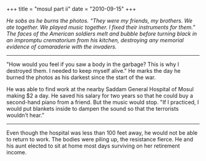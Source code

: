 +++
title = "mosul part ii"
date = "2010-09-15"
+++

*He sobs as he burns the photos. “They were my friends, my brothers. We ate together. We played music together. I fixed their instruments for them.” The faces of the American soldiers melt and bubble before turning black in an impromptu crematorium from his kitchen, destroying any memorial evidence of camaraderie with the invaders.*

* * *

"How would you feel if you saw a body in the garbage? This is why I destroyed them. I needed to keep myself alive." He marks the day he burned the photos as his darkest since the start of the war. 

He was able to find work at the nearby Saddam General Hospital of Mosul making $2 a day. He saved his salary for two years so that he could buy a second-hand piano from a friend. But the music would stop. "If I practiced, I would put blankets inside to dampen the sound so that the terrorists wouldn’t hear.”

* * *

Even though the hospital was less than 100 feet away, he would not be able to return to work. The bodies were piling up, the resistance fierce. He and his aunt elected to sit at home most days surviving on her retirement income.